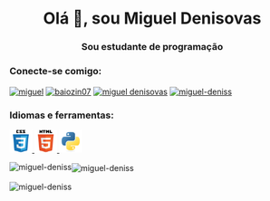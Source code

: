 <h1 align="center">Olá 👋, sou Miguel Denisovas</h1>
<h3 align="center">Sou estudante de programação</h3>

<h3 align="left">Conecte-se comigo:</h3>
<p align="left">
<a href="https://stackoverflow.com/users/miguel" target="blank"><img align="center" src="https://raw.githubusercontent.com/rahuldkjain/github-profile-readme-generator/master/src/images/icons/Social/stack-overflow.svg" alt="miguel" height="30" width="40" /></a>
<a href="https://instagram.com/baiozin07" target="blank"><img align="center" src="https://raw.githubusercontent.com/rahuldkjain/github-profile-readme-generator/master/src/images/icons/Social/instagram.svg" alt="baiozin07" height="30" width="40" /></a>
<a href="https://www.hackerrank.com/miguel denisovas" target="blank"><img align="center" src="https://raw.githubusercontent.com/rahuldkjain/github-profile-readme-generator/master/src/images/icons/Social/hackerrank.svg" alt="miguel denisovas" height="30" width="40" /></a>
<a href="https://www.leetcode.com/miguel-deniss" target="blank"><img align="center" src="https://raw.githubusercontent.com/rahuldkjain/github-profile-readme-generator/master/src/images/icons/Social/leet-code.svg" alt="miguel-deniss" height="30" width="40" /></a>
</p>

<h3 align="left">Idiomas e ferramentas:</h3>
<p align="left"> <a href="https://www.w3schools.com/css/" target="_blank" rel="noreferrer"> <img src="https://raw.githubusercontent.com/devicons/devicon/master/icons/css3/css3-original-wordmark.svg" alt="css3" width="40" height="40"/> </a> <a href="https://www.w3.org/html/" target="_blank" rel="noreferrer"> <img src="https://raw.githubusercontent.com/devicons/devicon/master/icons/html5/html5-original-wordmark.svg" alt="html5" width="40" height="40"/> </a> <a href="https://www.python.org" target="_blank" rel="noreferrer"> <img src="https://raw.githubusercontent.com/devicons/devicon/master/icons/python/python-original.svg" alt="python" width="40" height="40"/> </a> </p>

<p><img align="left" src="https://github-readme-stats.vercel.app/api/top-langs?username=miguel-deniss&show_icons=true&locale=en&layout=compact" alt="miguel-deniss" /></p>

<p> <img align="center" src="https://github-readme-stats.vercel.app/api?username=miguel-deniss&show_icons=true&locale=en" alt="miguel-deniss" /></p>

<p><img align="center" src="https://github-readme-streak-stats.herokuapp.com/?user=miguel-deniss&" alt="miguel-deniss" /></p>
